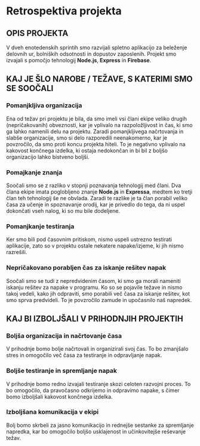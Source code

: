 # Retrospektiva projekta

## OPIS PROJEKTA
V dveh enotedenskih sprintih smo razvijali spletno aplikacijo za beleženje delovnih ur, bolniških odsotnosti in dopustov zaposlenih. Projekt smo izvajali s pomočjo tehnologij **Node.js**, **Express** in **Firebase**.


## KAJ JE ŠLO NAROBE / TEŽAVE, S KATERIMI SMO SE SOOČALI

### Pomanjkljiva organizacija
Ena od težav pri projektu je bila, da smo imeli vsi člani ekipe veliko drugih (nepričakovanih) obveznosti, kar je vplivalo na razpoložljivost in čas, ki smo ga lahko namenili delu na projektu. Zaradi pomanjkljivega načrtovanja in slabše organizacije, smo si delo razporedili neenakomerno, kar je povzročilo, da smo proti koncu projekta hiteli. To je negativno vplivalo na kakovost končnega izdelka, ki ostaja nedokončan in bi bil z boljšo organizacijo lahko bistveno boljši.

### Pomajkanje znanja
Soočali smo se z razliko v stopnji poznavanja tehnologij med člani. Dva člana ekipe imata poglobljeno znanje **Node.js** in **Expressa**, medtem ko tretji član teh tehnologij še ne obvlada. Zaradi te razlike je ta član porabil veliko časa za učenje in spoznavanje orodij, kar je privedlo do tega, da ni uspel dokončati vseh nalog, ki so mu bile dodeljene.

### Pomanjkanje testiranja
Ker smo bili pod časovnim pritiskom, nismo uspeli ustrezno testirati aplikacije, zato so v projektu ostale nekatere napake/izjeme, ki jih nismo razrešili.

### Nepričakovano porabljen čas za iskanje rešitev napak
Soočali smo se tudi z nepredvidenim časom, ki smo ga morali nameniti iskanju rešitev za napake v programu. Ko so se pojavile težave in nismo takoj vedeli, kako jih odpraviti, smo porabili več časa za iskanje rešitev, kot smo sprva predvideli. To je povzročilo zamude in upočasnilo naš napredek.


## KAJ BI IZBOLJŠALI V PRIHODNJIH PROJEKTIH

### Boljša organizacija in načrtovanje časa
V prihodnje bomo bolje načrtovali in organizirali svoj čas. To bo zmanjšalo stres in omogočilo več časa za testiranje in odpravljanje napak.

### Boljše testiranje in spremljanje napak
V prihodnje bomo redno izvajali testiranje skozi celoten razvojni proces. To bo omogočilo, da pravočasno odkrijemo in odpravimo napake, s čimer bomo izboljšali kakovost končnega izdelka.

### Izboljšana komunikacija v ekipi
Bolj bomo skrbeli za jasno komunikacijo in rednejše sestanke za spremljanje napredka, kar bo omogočilo boljšo usklajenost in učinkovitejše reševanje težav.
